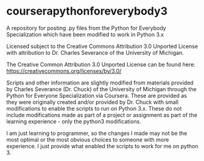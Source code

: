 # courserapythonforeverybody3
A repository for posting .py files from the Python for Everybody Specialization which have been modified to work in Python 3.x
 
Licensed subject to the Creative Commons Attribution 3.0 Unported License with attribution to Dr. Charles Severance of the University of Michigan.

The Creative Common Attribution 3.0 Unported License can be found here:
https://creativecommons.org/licenses/by/3.0/

Scripts and other information are slightly modified from materials provided by Charles Severance (Dr. Chuck) of the University of Michigan through the Python for Everyone Specialization via Coursera.  These are provided as they were originally created and/or provided by Dr. Chuck with small modifications to enable the scripts to run on Python 3.x.  These do not include modifications made as part of a project or assignment as part of the learning experience - only the python3 modifications.

I am just learning to programmer, so the changes I made may not be the most optimal or the most obvious choices to someone with more experience.  I just provide what enabled the scripts to work for me on python 3.
